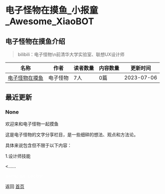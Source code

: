 # 电子怪物在摸鱼_小报童_Awesome_XiaoBOT

## 电子怪物在摸鱼介绍
> bilibili：电子怪物\n前清华大学实验室、联想UX设计师  
  


|名称|作者|读者数量|内容数量|更新时间|
|---|---|---|---|---|
|[电子怪物在摸鱼](https://xiaobot.net/p/dianziguaiwu?refer=0b133df9-27dc-423b-8101-639049001c13)|电子怪物|7人|0篇|2023-07-06|

## 最近更新
### None

欢迎来和电子怪物一起摸鱼

这是电子怪物的文字分享栏目，是一些细碎的想法、观点和方法论。

具体来说包含但不限于以下内容：

1.设计师技能

<......


<a href="https://github.com/Reno9527/awesome-xiaobot" style="color: white; text-decoration: none;">awesome-xiaobot</a>

返回 [首页](../README.md)
